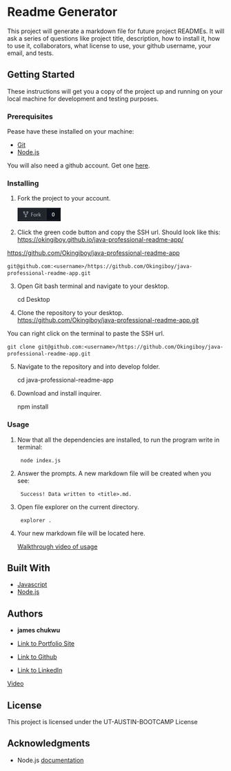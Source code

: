 # Readme Generator

This project will generate a markdown file for future project READMEs. It will ask a series of questions like project title, description, how to install it, how to use it, collaborators, what license to use, your github username, your email, and tests.

## Getting Started

These instructions will get you a copy of the project up and running on your local machine for development and testing purposes.

### Prerequisites

Pease have these installed on your machine:
* [Git](https://git-scm.com/downloads)
* [Node.js](https://nodejs.org/en/download/)

You will also need a github account. Get one [here](https://github.com/).

### Installing

1. Fork the project to your account.

    ![image of fork](develop/img/fork.jpg)

2. Click the green code button and copy the SSH url. Should look like this:
https://okingiboy.github.io/java-professional-readme-app/

https://github.com/Okingiboy/java-professional-readme-app

    git@github.com:<username>/https://github.com/Okingiboy/java-professional-readme-app.git
3. Open Git bash terminal and navigate to your desktop.

    cd Desktop

4. Clone the repository to your desktop. 
https://github.com/Okingiboy/java-professional-readme-app.git

You can right click on the terminal to paste the SSH url.

    git clone git@github.com:<username>/https://github.com/Okingiboy/java-professional-readme-app.git

5. Navigate to the repository and into develop folder.
    
    cd java-professional-readme-app

6. Download and install inquirer.

    npm install


### Usage

1. Now that all the dependencies are installed, to run the program write in terminal:

        node index.js

2. Answer the prompts. A new markdown file will be created when you see:

        Success! Data written to <title>.md.

3. Open file explorer on the current directory.

        explorer .

4. Your new markdown file will be located here.

    [Walkthrough video of usage](https://us02web.zoom.us/rec/play/a7no79BicHHaqRixSQh4zjZqlArHyelCbxeRoogM9zS6-PSQCgJNnbl8rlbNCgc25Ycrxf-Gd9ngKPTm.3zboL9kK7v36iFSM?autoplay=true&startTime=1644677816000)
    

## Built With

* [Javascript](https://developer.mozilla.org/en-US/docs/Web/JavaScript)
* [Node.js](https://nodejs.org/docs/latest-v15.x/api/)

## Authors

* **james chukwu** 

- [Link to Portfolio Site](https://okingiboy.github.io/developer-profile-html-css-js-git-james/)

- [Link to Github](https://github.com/Okingiboy)

- [Link to LinkedIn](https://www.linkedin.com/in/james-chukwu-238b3446/?lipi=urn%3Ali%3Apage%3Ad_flagship3_feed%3BEHZLwPjTTfGgZGF1o%2FlQ%2Bg%3D%3D)

[Video](https://us02web.zoom.us/rec/play/FYIwusIfLAzdVgKwgpkDdJidsHrBxB9fGEDeDdwuYWN1Ts1dSR1z2lwfvhGwJHW0QieXA94PV4rHZgDk.aBZyo5SyVdIYXIa4?autoplay=true&startTime=1644677816000)

## License

This project is licensed under the UT-AUSTIN-BOOTCAMP License 

## Acknowledgments

* Node.js [documentation](https://nodejs.org/docs/latest-v15.x/api/fs.html#fs_fs_writefile_file_data_options_callback)


